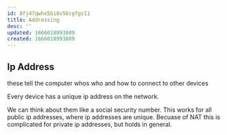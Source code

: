 ```yaml
---
id: 8fj47qwhx5bi8v56cgfgs11
title: Addressing
desc: ''
updated: 1666018993809
created: 1666018993809
---
```


## Ip Address

these tell the computer whos who and how to connect to other devices

Every device has a unique ip address on the network.

We can think about them like a social security number. This works for all public ip addresses, where ip addresses are unique. Becuase of NAT this is complicated for private ip addresses, but holds in general.
